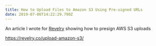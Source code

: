 ```yaml
---
title: How to Upload Files to Amazon S3 Using Pre-signed URLs
date: 2019-07-06T14:22:29.790Z
---
```


An article I wrote for [Revelry](https://revelry.co) showing how to presign AWS S3 uploads

https://revelry.co/upload-amazon-s3/
